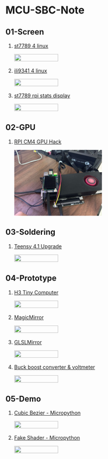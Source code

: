 # MCU-SBC-Note

## 01-Screen

1. [st7789 4 linux](https://github.com/MartinRGB/MCU-SBC-Note/tree/main/01-Screen/st7789_drivers)
   
   <img src="https://github.com/MartinRGB/MCU-SBC-Note/assets/7036706/b1cb936e-d9f0-4857-a222-a4695d61c187" width="50%" height="50%">
   
2. [ili9341 4 linux](https://github.com/MartinRGB/MCU-SBC-Note/tree/main/01-Screen/ili9341_drivers)

   <img src="https://github.com/MartinRGB/MCU-SBC-Note/assets/7036706/444418e4-7ef9-4d35-8a30-44f95d4b7d93" width="50%" height="50%">

3. [st7789 rpi stats display](https://github.com/MartinRGB/MCU-SBC-Note/tree/main/01-Screen/st7789_stats_display)

   <img src="https://github.com/MartinRGB/MCU-SBC-Note/assets/7036706/b61eb05f-a422-4a89-aa86-575f6ca5eccf" width="50%" height="50%">

## 02-GPU

1. [RPI CM4 GPU Hack](https://github.com/MartinRGB/MCU-SBC-Note/tree/main/02-GPU/CM4-eGPU)

   <img src="https://raw.githubusercontent.com/MartinRGB/RaspberryPi-CM4-eGPU-Guide/main/art/UseCases/img_3.jpg" width="50%" height="50%">
   
## 03-Soldering

1. [Teensy 4.1 Upgrade](https://github.com/MartinRGB/MCU-SBC-Note/tree/main/03-Soldering/Teensy-4.1-Upgrade)

   <img src="https://github.com/MartinRGB/MCU-SBC-Note/assets/7036706/1332c469-77d5-4d3c-971b-d53129596ad0" width="50%" height="50%">
   
## 04-Prototype

1. [H3 Tiny Computer](https://github.com/MartinRGB/MCU-SBC-Note/tree/main/04/Prototype/H3_Tiny_Computer)

   <img src="https://github.com/MartinRGB/MCU-SBC-Note/assets/7036706/541298eb-1428-4145-9eb8-d0831305145f" width="50%" height="50%">

2. [MagicMirror](https://github.com/MartinRGB/MCU-SBC-Note/tree/main/04/Prototype/MagicMirror)

   <img src="https://github.com/MartinRGB/MCU-SBC-Note/assets/7036706/0d1e937d-3904-49ee-9c5b-09fe2fd54402" width="50%" height="50%">

3. [GLSLMirror]()

   <img src="https://github.com/MartinRGB/MCU-SBC-Note/assets/7036706/f0346820-b614-42f6-9ef1-2d3d8219c3f4" width="50%" height="50%">

4. [Buck boost converter & voltmeter]()

   <img src="https://github.com/MartinRGB/MCU-SBC-Note/assets/7036706/ef93a4f6-2be6-4df4-aca2-389690fc1122" width="50%" height="50%">

## 05-Demo

1. [Cubic Bezier - Micropython](https://github.com/MartinRGB/MCU-SBC-Note/tree/main/05-Demo/rpi_pico_mpy_cubic_bezier)
   
   <img src="https://github.com/MartinRGB/MCU-SBC-Note/assets/7036706/a8324ec0-9342-4948-9f74-05a2e62f4177" width="50%" height="50%">

2. [Fake Shader - Micropython](https://github.com/MartinRGB/MCU-SBC-Note/tree/main/05-Demo/rpi_pico_mpy_fake_shader)

   <img src="https://github.com/MartinRGB/MCU-SBC-Note/assets/7036706/7921e077-279d-4c2b-a57a-62feb3e030f2" width="50%" height="50%">

